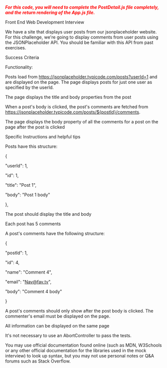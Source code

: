 <strong><em><font color="red">For this code, you will need to complete the PostDetail.js file completely, and the return rendering of the App.js file.</font></em></strong>

Front End Web Development Interview

We have a site that displays user posts from our jsonplaceholder website.
For this challenge, we're going to display comments from user posts using the JSONPlaceholder API. You should be familiar with this API from past exercises.


Success Criteria

Functionality:

Posts load from https://jsonplaceholder.typicode.com/posts?userId=1 and are displayed on the page. The page displays posts for just one user as specified by the userId.

The page displays the title and body properties from the post

When a post's body is clicked, the post's comments are fetched from https://jsonplaceholder.typicode.com/posts/${postId}/comments.

The page displays the body property of all the comments for a post on the page after the post is clicked

Specific Instructions and helpful tips

Posts have this structure:

{

  "userId": 1,
  
  "id": 1,
  
  "title": "Post 1",
  
  "body": "Post 1 body"
  
},

The post should display the title and body

Each post has 5 comments

A post's comments have the following structure:

{

  "postId": 1,
  
  "id": 4,
  
  "name": "Comment 4",
  
  "email": "Nav@fav.tv",
  
  "body": "Comment 4 body"
  
}

A post's comments should only show after the post body is clicked. The commenter's email must be displayed on the page.

All information can be displayed on the same page

It's not necessary to use an AbortController to pass the tests.

You may use official documentation found online (such as MDN, W3Schools or any other official documentation for the libraries used in the mock interview) to look up syntax, but you may not use personal notes or Q&A forums such as Stack Overflow.
